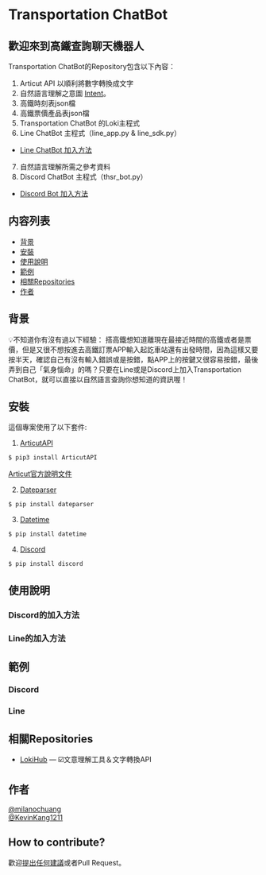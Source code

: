 # Transportation ChatBot


## 歡迎來到高鐵查詢聊天機器人

Transportation ChatBot的Repository包含以下內容：

1. Articut API 以順利將數字轉換成文字
2. 自然語言理解之意圖 [Intent](https://github.com/milanochuang/transportationBot/tree/master/intent)。
3. 高鐵時刻表json檔
4. 高鐵票價產品表json檔
5. Transportation ChatBot 的Loki主程式
6. Line ChatBot 主程式（line_app.py & line_sdk.py）
* [Line ChatBot 加入方法](#Line的加入方法)
7. 自然語言理解所需之參考資料
8. Discord ChatBot 主程式（thsr_bot.py）
* [Discord Bot 加入方法](#Discord的加入方法)

## 内容列表
- [背景](#背景)
- [安裝](#安裝)
- [使用說明](#使用說明)
- [範例](#範例)
- [相關Repositories](#相關Repositories)
- [作者](#作者)
## 背景
:bulb:不知道你有沒有過以下經驗：
搭高鐵想知道離現在最接近時間的高鐵或者是票價，但是又很不想按進去高鐵訂票APP輸入起訖車站還有出發時間，因為這樣又要按半天，確認自己有沒有輸入錯誤或是按錯，點APP上的按鍵又很容易按錯，最後弄到自己「氣身惱命」的嗎？只要在Line或是Discord上加入Transportation ChatBot，就可以直接以自然語言查詢你想知道的資訊喔！


## 安裝

這個專案使用了以下套件:
1. [ArticutAPI](https://pypi.org/project/ArticutAPI/)
```sh
$ pip3 install ArticutAPI
```
[Articut官方說明文件](https://api.droidtown.co/document/#Articut)

2. [Dateparser](https://pypi.org/project/dateparser/) 
```sh
$ pip install dateparser
```
3. [Datetime](https://pypi.org/project/DateTime/)
```sh
$ pip install datetime
```
4. [Discord](https://pypi.org/project/discord/)
```sh
$ pip install discord
```



## 使用說明
### Discord的加入方法
### Line的加入方法
## 範例
### Discord
### Line
## 相關Repositories

- [LokiHub](https://github.com/Droidtown/LokiHub) — ☑️文意理解工具＆文字轉換API

## 作者

[@milanochuang](https://github.com/milanochuang)<br/>
[@KevinKang1211](https://github.com/KevingKang1211)


## How to contribute?

歡迎[提出任何建議](https://github.com/milanochuang/transportationBot/issues/new/choose)或者Pull Request。
